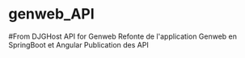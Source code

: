 # genweb_API
#From DJGHost
API for Genweb
Refonte de l'application Genweb en SpringBoot et Angular
Publication des API 
